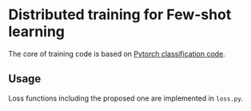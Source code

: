 # Distributed training for Few-shot learning

The core of training code is based on [Pytorch classification code](https://github.com/pytorch/vision/tree/main/references/classification).

## Usage

Loss functions including the proposed one are implemented in `loss.py`.
